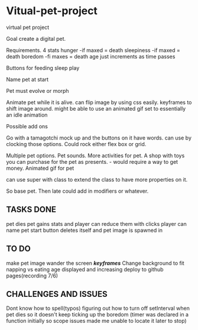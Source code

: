# Vitual-pet-project
virtual pet project

Goal create a digital pet.

Requirements.
4 stats
	hunger -if maxed = death
	sleepiness -if maxed = death
	boredom -fi maxes = death
	age just increments as time passes

Buttons for
	feeding
	sleep
	play

Name pet at start

Pet must evolve or morph

Animate pet while it is alive. 
	can flip image by using css easily.
	keyframes to shift image around.
		might be able to use an animated gif set to essentially an idle animation


Possible add ons

Go with a tamagotchi mock up and the buttons on it have words. can use by clocking those options.
Could rock either flex box or grid.

Multiple pet options.
Pet sounds.
More activities for pet.
A shop with toys you can purchase for the pet as presents. - would require a way to get money.
Animated gif for pet

can use super with class to extend the class to have more properties on it.

So base pet. Then late could add in modifiers or whatever.

TASKS DONE
-----------
pet dies
pet gains stats and player can reduce them with clicks
player can name pet
start button deletes itself and pet image is spawned in

TO DO
---------
make pet image wander the screen ***keyframes***
Change background to fit napping vs eating
age displayed and increasing
deploy to github pages(recording 7/6)

CHALLENGES AND ISSUES
---------
Dont know how to spell(typos)
figuring out how to turn off setInterval when pet dies so it doesn't keep ticking up the boredom (timer was declared in a function initially so scope issues made me unable to locate it later to stop)
